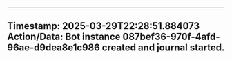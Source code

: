 
---
**Timestamp:** 2025-03-29T22:28:51.884073
**Action/Data:**
Bot instance 087bef36-970f-4afd-96ae-d9dea8e1c986 created and journal started.
---
